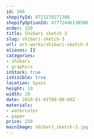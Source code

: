 ```yaml
---
id: 266
shopifyId: 8723270271306
shopifyOptionId: 47772446130506
order: 320
title: Shibari sketch 3
slug: shibari-sketch-3
url: art-works/shibari-sketch-3
aliases: []
categories:
- shibari
- graphics
inStock: true
isVisible: true
location: Spain
height: 19
width: 19
date: 2018-01-01T00:00:00Z
materials:
- watercolor
- paper
price: 250
mainImage: shibari_sketch-3.jpg
---
```

